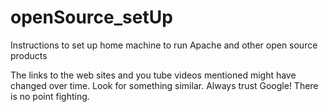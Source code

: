 # openSource_setUp
Instructions to set up home machine to run Apache and other open source products

The links to the web sites and you tube videos mentioned might have changed over time. Look for something similar.
Always trust Google! There is no point fighting.
